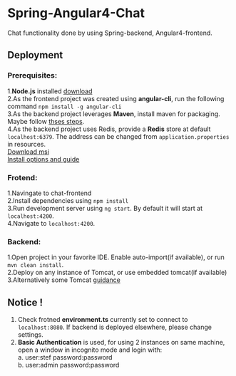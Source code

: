 # Spring-Angular4-Chat
Chat functionality done by using Spring-backend, Angular4-frontend.


## Deployment  
### Prerequisites:  
 1.**Node.js** installed [download](https://nodejs.org/en/download/)  
 2.As the frontend project was created using **angular-cli**, run the following command `npm install -g angular-cli`  
 3.As the backend project leverages **Maven**, install maven for packaging. Maybe follow [thses steps](https://www.mkyong.com/maven/how-to-install-maven-in-windows/).  
 4.As the backend project uses Redis, provide a **Redis** store at default `localhost:6379`. The address can be changed from `application.properties` in resources.   
 [Download msi](https://www.google.ro/url?sa=t&rct=j&q=&esrc=s&source=web&cd=1&cad=rja&uact=8&ved=0ahUKEwizsNGm7vXUAhWEtBQKHfDJATIQFggmMAA&url=https%3A%2F%2Fgithub.com%2FMSOpenTech%2Fredis%2Freleases%2Fdownload%2Fwin-3.2.100%2FRedis-x64-3.2.100.msi&usg=AFQjCNHq-i0IrCAvdkG6rsAgEZLxZkiRTw)  
 [Install options and guide](https://github.com/ServiceStack/redis-windows)
 
### Frotend:  
 1.Navingate to chat-frontend  
 2.Install dependencies using `npm install`  
 3.Run development server using `ng start`. By default it will start at `localhost:4200`.  
 4.Navigate to `localhost:4200`.  
 
### Backend:  
 1.Open project in your favorite IDE. Enable auto-import(if available), or run `mvn clean install`.  
 2.Deploy on any instance of Tomcat, or use embedded tomcat(if available)  
 3.Alternatively some Tomcat [guidance](http://www.baeldung.com/tomcat-deploy-war)  
 
##  Notice ! 
1. Check frotned **environment.ts** currently set to connect to `localhost:8080`. If backend is deployed elsewhere, please change settings.  
2. **Basic Authentication** is used, for using 2 instances on same machine, open a window in incognito mode and login with:  
a. user:stef password:password  
b. user:admin password:password
 
